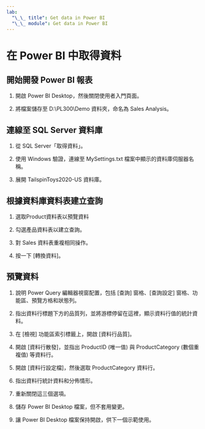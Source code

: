 ```yaml
---
lab:
  "\_\_ title": Get data in Power BI
  "\_\_ module": Get data in Power BI
---
```

# 在 Power BI 中取得資料

## 開始開發 Power BI 報表

1. 開啟 Power BI Desktop，然後關閉使用者入門頁面。

1. 將檔案儲存至 D:\PL300\Demo 資料夾，命名為 Sales Analysis。

## 連線至 SQL Server 資料庫

1. 從 SQL Server「取得資料」。

1. 使用 Windows 驗證，連線至 MySettings.txt 檔案中顯示的資料庫伺服器名稱。

1. 展開 TailspinToys2020-US 資料庫。

## 根據資料庫資料表建立查詢

1. 選取Product資料表以預覽資料

1. 勾選產品資料表以建立查詢。

1. 對 Sales 資料表重複相同操作。

1. 按一下 [轉換資料]。

## 預覽資料

1. 說明 Power Query 編輯器視窗配置，包括 [查詢] 窗格、[查詢設定] 窗格、功能區、預覽方格和狀態列。

1. 指出資料行標題下方的品質列，並將游標停留在這裡，顯示資料行值的統計資料。

1. 在 [檢視] 功能區索引標籤上，開啟 [資料行品質]。

1. 開啟 [資料行散發]，並指出 ProductID (唯一值) 與 ProductCategory (數個重複值) 等資料行。

1. 開啟 [資料行設定檔]，然後選取 ProductCategory 資料行。

1. 指出資料行統計資料和分佈情形。

1. 重新關閉這三個選項。

1. 儲存 Power BI Desktop 檔案，但不套用變更。

1. 讓 Power BI Desktop 檔案保持開啟，供下一個示範使用。
